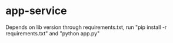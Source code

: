 # app-service
Depends on lib version through requirements.txt, run "pip install -r requirements.txt" and "python app.py"
